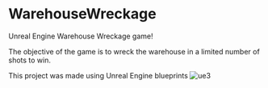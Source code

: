 # WarehouseWreckage
 Unreal Engine Warehouse Wreckage game!

 
 
 The objective of the game is to wreck the warehouse in a limited number of shots to win.

 This project was made using Unreal Engine blueprints
![ue3](https://github.com/fahdali24/WarehouseWreckage/assets/142120994/a7b36232-20ed-4d40-95eb-ce206fb9bd49)


